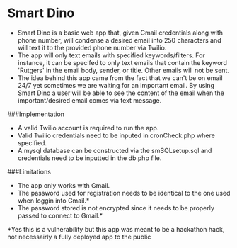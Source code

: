Smart Dino
==========
* Smart Dino is a basic web app that, given Gmail credentials along with phone number, will condense a desired email into 250 characters and 
will text it to the provided phone number via Twilio. 
* The app will only text emails with specified keywords/filters. For instance, it can be specifed to only text emails that contain the keyword 
'Rutgers' in the email body, sender, or title. Other emails will not be sent. 
* The idea behind this app came from the fact that we can't be on email 24/7 yet sometimes we are waiting for an important email. By using Smart Dino
a user will be able to see the content of the email when the important/desired email comes via text message.

###Implementation
* A valid Twilio account is required to run the app.
* Valid Twilio credentials need to be inputed in cronCheck.php where specified.
* A mysql database can be constructed via the smSQLsetup.sql and credentials need to be inputted in the db.php file.

###Limitations
* The app only works with Gmail.
* The password used for registration needs to be identical to the one used when loggin into Gmail.*
* The password stored is not encrypted since it needs to be properly passed to connect to Gmail.*

*Yes this is a vulnerability but this app was meant to be a hackathon hack, not necessairly a fully deployed app to the public

